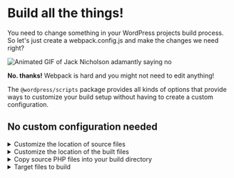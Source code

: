 # Build all the things!

You need to change something in your WordPress projects build process. So let's just create a webpack.config.js and make the changes we need right?

![Animated GIF of Jack Nicholson adamantly saying no](https://i.giphy.com/media/v1.Y2lkPTc5MGI3NjExN3gzdGdjbTU4N2U0YWY2ZTlmemJ1dndjYzR4aGlwaGljYW96ZmN6aSZlcD12MV9pbnRlcm5hbF9naWZfYnlfaWQmY3Q9Zw/23BST5FQOc8k8/giphy.gif)

**No. thanks!** Webpack is hard and you might not need to edit anything!

The `@wordpress/scripts` package provides all kinds of options that provide ways to customize your build setup without having to create a custom configuration.

## No custom configuration needed
<details>
<summary>Customize the location of source files</summary>

The default location for your sources files is the `src` directory but you can change the location with the `--webpack-src-dir` flag:

```json
"start": "wp-scripts start --webpack-src-dir blocks",
"build": "wp-scripts build --webpack-src-dir blocks",
```
</details>
<details>
<summary>Customize the location of the built files</summary>

The default location for your built files is the `build` directory but you can change the location with the `--output-path` flag:

```json
"start": "wp-scripts start --output-path dist",
"build": "wp-scripts build --output-path dist",
```
</details>
<details>
<summary>Copy source PHP files into your build directory</summary>

You can ensure all PHP files are copied into your build dir with the `--webpack-copy-php` flag:

```json
"start": "wp-scripts start --webpack-copy-php",
"build": "wp-scripts build --webpack-copy-php",
```
</details>
<details>
<summary>Target files to build</summary>

You can target files directory by passing one or more filenames to `wp-scripts` that will be complied into a single file.

## Single file
```json
"start": "wp-scripts start index.js",
"build": "wp-scripts build index.js",
```
## Multiple files

```json
"start": "wp-scripts start file-one.js file-two.js",
"build": "wp-scripts build file-one.js file-two.js",
```

## Fast Refresh

`wp-scripts` supports "Fast Refresh" using the `--hot` flag. When in this mode, the page will automatically reload when changes are made to the source files.

In order to use `--hot` mode, you will need the latest version of Gutenberg installs and have the the `SCRIPT_DEBUG` constant set to `true` in the `wp-config.php` file of your development environment.

### Custom development urls

Under the hood, `wp-scripts` is using `devServer` with the `allowedHosts` option set to `auto`. This ensures that if your local environment is using `localhost` as it's URL everything will connect as expected.

If you're using a URL that is not `localhost`, you can get it working by customizing the configuration in webpack:

```js
const defaultConfig = require( '@wordpress/scripts/config/webpack.config' );

module.exports = {
	...defaultConfig,
	devServer: {
		...defaultConfig.devServer,
		allowedHosts: 'all', // This can also be set to a url i.e "devsite.dev'
	},
};
```


